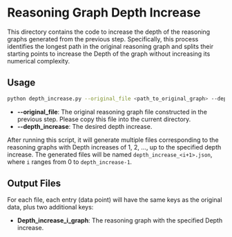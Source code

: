 # Reasoning Graph Depth Increase

This directory contains the code to increase the depth of the reasoning graphs generated from the previous step. Specifically, this process identifies the longest path in the original reasoning graph and splits their starting points to increase the Depth of the graph without increasing its numerical complexity. 

## Usage

```bash
python depth_increase.py --original_file <path_to_original_graph> --depth_increase <desired_Depth_increase>
```

- **--original_file**: The original reasoning graph file constructed in the previous step. Please copy this file into the current directory.
- **--depth_increase**: The desired depth increase.

After running this script, it will generate multiple files corresponding to the reasoning graphs with Depth increases of 1, 2, ..., up to the specified depth increase. The generated files will be named `depth_increase_<i+1>.json`, where `i` ranges from 0 to `depth_increase-1`.

## Output Files

For each file, each entry (data point) will have the same keys as the original data, plus two additional keys:

- **Depth_increase_i_graph**: The reasoning graph with the specified Depth increase.
